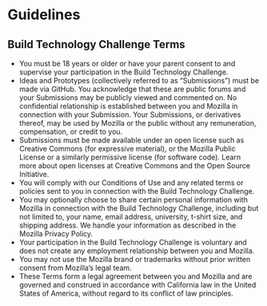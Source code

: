 # Guidelines

## Build Technology Challenge Terms

* You must be 18 years or older or have your parent consent to and supervise your participation in the Build Technology Challenge.
* Ideas and Prototypes (collectively referred to as “Submissions”) must be made via GitHub.  You acknowledge that these are public forums and your Submissions may be publicly viewed and commented on.  No confidential relationship is established between you and Mozilla in connection with your Submission.  Your Submissions, or derivatives thereof, may be used by Mozilla or the public without any remuneration, compensation, or credit to you.  
* Submissions must be made available under an open license such as Creative Commons (for expressive material), or the Mozilla Public License or a similarly permissive license (for software code). Learn more about open licenses at Creative Commons and the Open Source Initiative.
* You will comply with our Conditions of Use and any related terms or policies sent to you in connection with the Build Technology Challenge.
* You may optionally choose to share certain personal information with Mozilla in connection with the Build Technology Challenge, including but not limited to, your name, email address, university, t-shirt size, and shipping address.  We handle your information as described in the Mozilla Privacy Policy.
* Your participation in the Build Technology Challenge is voluntary and does not create any employment relationship between you and Mozilla.  
* You may not use the Mozilla brand or trademarks without prior written consent from Mozilla’s legal team.
* These Terms form a legal agreement between you and Mozilla and are governed and construed in accordance with California law in the United States of America, without regard to its conflict of law principles.  
